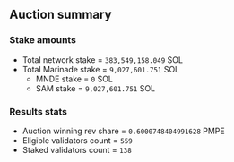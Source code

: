 ## Auction summary

### Stake amounts
- Total network stake = `383,549,158.049` SOL
- Total Marinade stake = `9,027,601.751` SOL
  - MNDE stake = `0` SOL
  - SAM stake = `9,027,601.751` SOL

### Results stats
- Auction winning rev share = `0.6000748404991628` PMPE
- Eligible validators count = `559`
- Staked validators count = `138`
